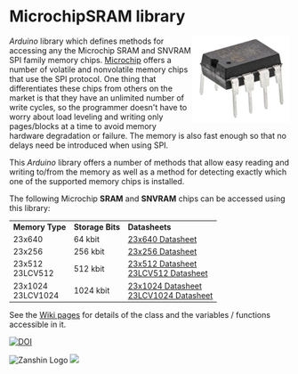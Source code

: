 # MicrochipSRAM library
<img src="https://github.com/SV-Zanshin/MicrochipSRAM/blob/master/Images/Microchip23LCV1024.jpg" width="175" align="right"/> *Arduino* library which defines methods for accessing any the Microchip SRAM and SNVRAM SPI family memory chips. [Microchip](http://www.microchip.com/design-centers/memory/serial-sram-serial-nvsram/overview) offers a number of volatile and nonvolatile memory chips that use the SPI protocol. One thing that differentiates these chips from others on the market is that they have an unlimited number of write cycles, so the programmer doesn't have to worry about load leveling and writing only pages/blocks at a time to avoid memory hardware degradation or failure. The memory is also fast enough so that no delays need be introduced when using SPI.

This _Arduino_ library offers a number of methods that allow easy reading and writing to/from the memory as well as a method for detecting exactly which one of the supported memory chips is installed.

The following Microchip **SRAM** and **SNVRAM** chips can be accessed using this library:

<table>
  <tr>
    <td><b>Memory Type</b></td>
    <td><b>Storage Bits</b></td>
    <td><b>Datasheets</b></td>
  </tr>
  <tr>
    <td>23x640</td>
    <td>64 kbit</td>
    <td><a href="http://ww1.microchip.com/downloads/en/DeviceDoc/22126D.pdf">23x640 Datasheet</a></td>
  </tr>
  <tr>
    <td>23x256</td>
    <td>256 kbit</td>
    <td><a href="http://ww1.microchip.com/downloads/en/DeviceDoc/22100E.pdf">23x256 Datasheet</a></td>
  </tr>
  <tr>
    <td>23x512<br>23LCV512</td>
    <td>512 kbit</td>
    <td><a href="http://ww1.microchip.com/downloads/en/DeviceDoc/20005155B.pdf">23x512 Datasheet<br><a href="http://ww1.microchip.com/downloads/en/DeviceDoc/25157A.pdf">23LCV512 Datasheet</a></td>
  </tr>
  <tr>
    <td>23x1024<br>23LCV1024</td>
    <td>1024 kbit</td>
    <td><a href="http://ww1.microchip.com/downloads/en/DeviceDoc/25142A.pdf">23x1024 Datasheet</a><br><a href="http://ww1.microchip.com/downloads/en/DeviceDoc/25156A.pdf">23LCV1024 Datasheet</a></td>
  </tr>
</table>

See the [Wiki pages](https://github.com/SV-Zanshin/MicrochipSRAM/wiki) for details of the class and the variables / functions accessible in it.

[![DOI](https://www.zenodo.org/badge/74214598.svg)](https://www.zenodo.org/badge/latestdoi/74214598)

![Zanshin Logo](https://www.sv-zanshin.com/r/images/site/gif/zanshinkanjitiny.gif) <img src="https://www.sv-zanshin.com/r/images/site/gif/zanshintext.gif" width="75"/>
